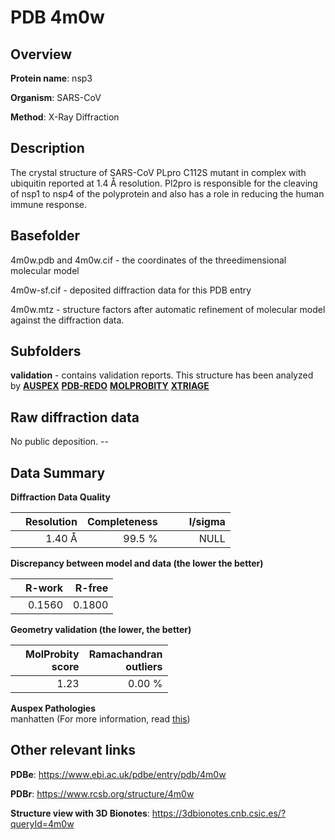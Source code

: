 # PDB 4m0w

## Overview

**Protein name**: nsp3

**Organism**: SARS-CoV

**Method**: X-Ray Diffraction

## Description

The crystal structure of SARS-CoV PLpro C112S mutant in complex with ubiquitin  reported at 1.4 Å resolution. Pl2pro is responsible for the cleaving of nsp1 to nsp4 of the polyprotein and also has a role in reducing the human immune response.

## Basefolder

4m0w.pdb and 4m0w.cif - the coordinates of the threedimensional molecular model

4m0w-sf.cif - deposited diffraction data for this PDB entry

4m0w.mtz - structure factors after automatic refinement of molecular model against the diffraction data.

## Subfolders





**validation** - contains validation reports. This structure has been analyzed by [**AUSPEX**](https://github.com/thorn-lab/coronavirus_structural_task_force/tree/master/pdb/nsp3/SARS-CoV/4m0w/validation/auspex) [**PDB-REDO**](https://github.com/thorn-lab/coronavirus_structural_task_force/tree/master/pdb/nsp3/SARS-CoV/4m0w/validation/pdb-redo) [**MOLPROBITY**](https://github.com/thorn-lab/coronavirus_structural_task_force/tree/master/pdb/nsp3/SARS-CoV/4m0w/validation/molprobity) [**XTRIAGE**](https://github.com/thorn-lab/coronavirus_structural_task_force/blob/master/pdb/nsp3/SARS-CoV/4m0w/validation/Xtriage_output.log)  



## Raw diffraction data

No public deposition. --<br> 

## Data Summary
**Diffraction Data Quality**

|   | Resolution | Completeness| I/sigma |
|---|-------------:|----------------:|--------------:|
|   |1.40 Å|99.5  %|<img width=50/>NULL |

**Discrepancy between model and data (the lower the better)**

|   | **R-work**| **R-free**   
|---|-------------:|----------------:|           
||  0.1560|  0.1800|

**Geometry validation (the lower, the better)**

|   |**MolProbity<br>score**| **Ramachandran<br>outliers** 
|---|-------------:|----------------:|
||  1.23|  0.00 %|

**Auspex Pathologies**<br> manhatten (For more information, read [this](https://github.com/thorn-lab/coronavirus_structural_task_force/blob/master/pdb/nsp3/SARS-CoV/4m0w/validation/auspex/4m0w_auspex_comments.txt))

 



## Other relevant links 
**PDBe**:  https://www.ebi.ac.uk/pdbe/entry/pdb/4m0w
 
**PDBr**: https://www.rcsb.org/structure/4m0w 

**Structure view with 3D Bionotes**: https://3dbionotes.cnb.csic.es/?queryId=4m0w

